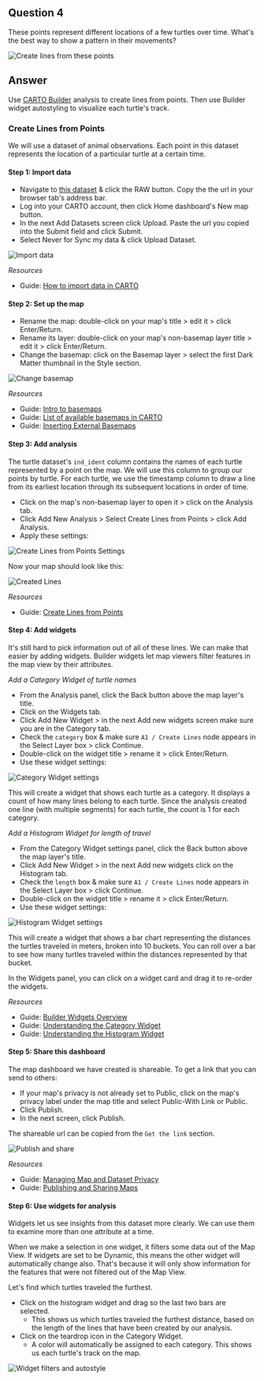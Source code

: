 ## Question 4
These points represent different locations of a few turtles over time. What's the best way to show a pattern in their movements?

<img src="../img/create_lines_1.png" alt="Create lines from these points" />

## Answer 
Use [CARTO Builder](https://carto.com/builder/) analysis to create lines from points. Then use Builder widget autostyling to visualize each turtle's track.

### Create Lines from Points
We will use a dataset of animal observations. Each point in this dataset represents the location of a particular turtle at a certain time. 

#### Step 1: Import data
* Navigate to [this dataset](https://github.com/ztephm/cartography-top5/blob/main/data/raleigh_box_turtles.csv) & click the RAW button. Copy the the url in your browser tab's address bar. 
* Log into your CARTO account, then click Home dashboard's New map button. 
* In the next Add Datasets screen click Upload. Paste the url you copied into the Submit field and click Submit. 
* Select Never for Sync my data & click Upload Dataset.

<img src="../img/create_lines_2.png" alt="Import data" />

*Resources*
* Guide: [How to import data in CARTO](https://carto.com/help/tutorials/import-data-guide/)

#### Step 2: Set up the map
* Rename the map: double-click on your map's title > edit it > click Enter/Return.
* Rename its layer: double-click on your map's non-basemap layer title > edit it > click Enter/Return.
* Change the basemap: click on the Basemap layer > select the first Dark Matter thumbnail in the Style section.

<img src="../img/create_lines_3.png" alt="Change basemap" />

*Resources*
* Guide: [Intro to basemaps](https://carto.com/help/tutorials/intro-to-basemaps/)
* Guide: [List of available basemaps in CARTO](https://carto.com/help/building-maps/basemap-list/)
* Guide: [Inserting External Basemaps](https://carto.com/help/tutorials/inserting-external-basemaps/)

#### Step 3: Add analysis
The turtle dataset's `ind_ident` column contains the names of each turtle represented by a point on the map. We will use this column to group our points by turtle. For each turtle, we use the timestamp column to draw a line from its earliest location through its subsequent locations in order of time.

* Click on the map's non-basemap layer to open it > click on the Analysis tab.
* Click Add New Analysis > Select Create Lines from Points > click Add Analysis.
* Apply these settings:

<img src="../img/create_lines_4.png" alt="Create Lines from Points Settings" />

Now your map should look like this:

<img src="../img/create_lines_5.png" alt="Created Lines" />

*Resources*
* Guide: [Create Lines from Points](https://carto.com/help/tutorials/create-lines-from-points/)

#### Step 4: Add widgets
It's still hard to pick information out of all of these lines. We can make that easier by adding widgets. Builder widgets let map viewers filter features in the map view by their attributes.

*Add a Category Widget of turtle names*
* From the Analysis panel, click the Back button above the map layer's title.
* Click on the Widgets tab.
* Click Add New Widget > in the next Add new widgets screen make sure you are in the Category tab.
* Check the `category` box & make sure `A1 / Create Lines` node appears in the Select Layer box > click Continue.
* Double-click on the widget title > rename it > click Enter/Return.
* Use these widget settings:

<img src="../img/create_lines_6.png" alt="Category Widget settings" />

This will create a widget that shows each turtle as a category. It displays a count of how many lines belong to each turtle. Since the analysis created one line (with multiple segments) for each turtle, the count is 1 for each category. 

*Add a Histogram Widget for length of travel*
* From the Category Widget settings panel, click the Back button above the map layer's title.
* Click Add New Widget > in the next Add new widgets click on the Histogram tab.
* Check the `length` box & make sure `A1 / Create Lines` node appears in the Select Layer box > click Continue.
* Double-click on the widget title > rename it > click Enter/Return.
* Use these widget settings:

<img src="../img/create_lines_7.png" alt="Histogram Widget settings" />

This will create a widget that shows a bar chart representing the distances the turtles traveled in meters, broken into 10 buckets. You can roll over a bar to see how many turtles traveled within the distances represented by that bucket.

In the Widgets panel, you can click on a widget card and drag it to re-order the widgets.

*Resources*
* Guide: [Builder Widgets Overview](https://carto.com/help/tutorials/builder-widgets-overview/)
* Guide: [Understanding the Category Widget](https://carto.com/help/tutorials/understanding-the-category-widget/)
* Guide: [Understanding the Histogram Widget](https://carto.com/help/tutorials/understanding-the-histogram-widget/)

#### Step 5: Share this dashboard
The map dashboard we have created is shareable. To get a link that you can send to others:
* If your map's privacy is not already set to Public, click on the map's privacy label under the map title and select Public-With Link or Public.
* Click Publish.
* In the next screen, click Publish.

The shareable url can be copied from the `Get the link` section. 

<img src="../img/create_lines_8.png" alt="Publish and share" />

*Resources*
* Guide: [Managing Map and Dataset Privacy](https://carto.com/help/tutorials/managing-map-and-dataset-privacy/)
* Guide: [Publishing and Sharing Maps](https://carto.com/help/tutorials/publishing-and-sharing-maps/)

#### Step 6: Use widgets for analysis
Widgets let us see insights from this dataset more clearly. We can use them to examine more than one attribute at a time.

When we make a selection in one widget, it filters some data out of the Map View. If widgets are set to be Dynamic, this means the other widget will automatically change also. That's because it will only show information for the features that were not filtered out of the Map View.

Let's find which turtles traveled the furthest.

* Click on the histogram widget and drag so the last two bars are selected.
  * This shows us which turtles traveled the furthest distance, based on the length of the lines that have been created by our analysis.
* Click on the teardrop icon in the Category Widget. 
  * A color will automatically be assigned to each category. This shows us each turtle's track on the map.

<img src="../img/create_lines_9.png" alt="Widget filters and autostyle" />